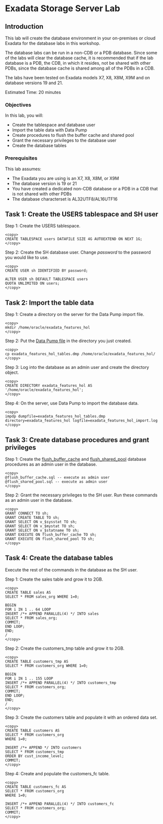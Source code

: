 # Exadata Storage Server Lab

## Introduction

This lab will create the database environment in your on-premises or cloud Exadata for the database labs in this workshop.

The database labs can be run in a non-CDB or a PDB database. Since some of the labs will clear the database cache, it is recommended that if the lab database is a PDB, the CDB, in which it resides, not be shared with other PDBs, since the database cache is shared among all of the PDBs in a CDB.

The labs have been tested on Exadata models X7, X8, X8M, X9M and on database versions 19 and 21.

Estimated Time: 20 minutes

### Objectives

In this lab, you will:
* Create the tablespace and database user
* Import the table data with Data Pump
* Create procedures to flush the buffer cache and shared pool
* Grant the necessary privileges to the database user
* Create the database tables

### Prerequisites

This lab assumes:
* The Exadata you are using is an X7, X8, X8M, or X9M
* The database version is 19 or 21
* You have created a dedicated non-CDB database or a PDB in a CDB that is not shared with other PDBs
* The database characterset is AL32UTF8/AL16UTF16

## Task 1: Create the USERS tablespace and SH user

Step 1: Create the USERS tablespace.
```text
<copy>
CREATE TABLESPACE users DATAFILE SIZE 4G AUTOEXTEND ON NEXT 1G;
</copy>
```

Step 2: Create the SH database user. Change <i>password</i> to the password you would like to use.
```text
<copy>
CREATE USER sh IDENTIFIED BY password;

ALTER USER sh DEFAULT TABLESPACE users
QUOTA UNLIMITED ON users;
</copy>
```

## Task 2: Import the table data

Step 1: Create a directory on the server for the Data Pump import file.
```text
<copy>
mkdir /home/oracle/exadata_features_hol
</copy>
```

Step 2: Put the [Data Pump file](https://github.com/oracle-livelabs/cloud-database-services/blob/main/exadata-features/prep/files/exadata_features_hol_tables.dmp) in the directory you just created.
```text
<copy>
cp exadata_features_hol_tables.dmp /home/oracle/exadata_features_hol/
</copy>
```

Step 3: Log into the database as an admin user and create the directory object.
```text
<copy>
CREATE DIRECTORY exadata_features_hol AS '/home/oracle/exadata_features_hol';
</copy>
```

Step 4: On the server, use Data Pump to import the database data.
```text
<copy>
impdp dumpfile=exadata_features_hol_tables.dmp directory=exadata_features_hol logfile=exadata_features_hol_import.log
</copy>
```

## Task 3: Create database procedures and grant privileges

Step 1: Create the [flush\_buffer\_cache](https://github.com/oracle-livelabs/cloud-database-services/blob/main/exadata-features/prep/files/flush_buffer_cache.sql) and [flush\_shared\_pool](https://github.com/oracle-livelabs/cloud-database-services/blob/main/exadata-features/prep/files/flush_shared_pool.sql) database procedures as an admin user in the database.
```text
<copy>
@flush_buffer_cache.sql -- execute as admin user
@flush_shared_pool.sql -- execute as admin user
</copy>
```

Step 2: Grant the necessary privileges to the SH user. Run these commands as an admin user in the database.
```text
<copy>
GRANT CONNECT TO sh;
GRANT CREATE TABLE TO sh;
GRANT SELECT ON v_$sysstat TO sh;
GRANT SELECT ON v_$mystat TO sh;
GRANT SELECT ON v_$statname TO sh;
GRANT EXECUTE ON flush_buffer_cache TO sh;
GRANT EXECUTE ON flush_shared_pool TO sh;
</copy>
```

## Task 4: Create the database tables

Execute the rest of the commands in the database as the SH user.

Step 1: Create the sales table and grow it to 2GB.
```text
<copy>
CREATE TABLE sales AS
SELECT * FROM sales_org WHERE 1=0;

BEGIN
FOR i IN 1 .. 64 LOOP
INSERT /*+ APPEND PARALLEL(4) */ INTO sales
SELECT * FROM sales_org;
COMMIT;
END LOOP;
END;
/
</copy>
```

Step 2: Create the customers_tmp table and grow it to 2GB.
```text
<copy>
CREATE TABLE customers_tmp AS
SELECT * FROM customers_org WHERE 1=0;

BEGIN
FOR i IN 1 .. 155 LOOP
INSERT /*+ APPEND PARALLEL(4) */ INTO customers_tmp
SELECT * FROM customers_org;
COMMIT;
END LOOP;
END;
/
</copy>
```

Step 3: Create the customers table and populate it with an ordered data set.
```text
<copy>
CREATE TABLE customers AS
SELECT * FROM customers_org
WHERE 1=0;

INSERT /*+ APPEND */ INTO customers
SELECT * FROM customers_tmp
ORDER BY cust_income_level;
COMMIT;
</copy>
```

Step 4: Create and populate the customers_fc table.
```text
<copy>
CREATE TABLE customers_fc AS
SELECT * FROM customers_org
WHERE 1=0;

INSERT /*+ APPEND PARALLEL(4) */ INTO customers_fc
SELECT * FROM customers_org;
COMMIT;
</copy>
```